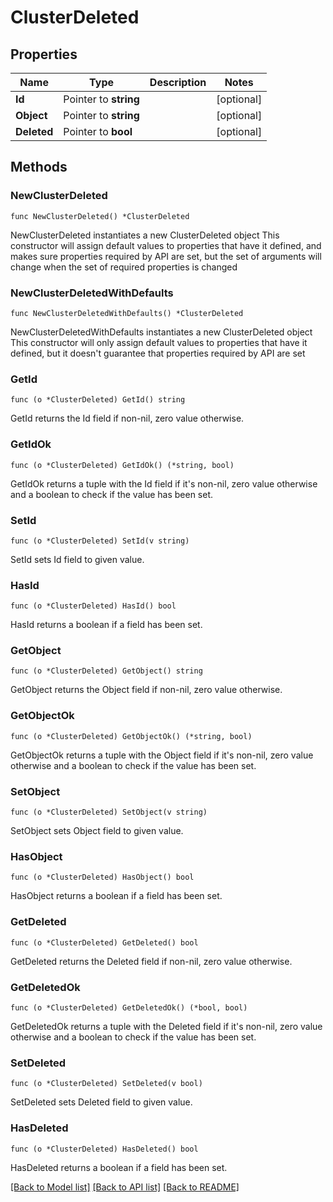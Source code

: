 # ClusterDeleted

## Properties

Name | Type | Description | Notes
------------ | ------------- | ------------- | -------------
**Id** | Pointer to **string** |  | [optional] 
**Object** | Pointer to **string** |  | [optional] 
**Deleted** | Pointer to **bool** |  | [optional] 

## Methods

### NewClusterDeleted

`func NewClusterDeleted() *ClusterDeleted`

NewClusterDeleted instantiates a new ClusterDeleted object
This constructor will assign default values to properties that have it defined,
and makes sure properties required by API are set, but the set of arguments
will change when the set of required properties is changed

### NewClusterDeletedWithDefaults

`func NewClusterDeletedWithDefaults() *ClusterDeleted`

NewClusterDeletedWithDefaults instantiates a new ClusterDeleted object
This constructor will only assign default values to properties that have it defined,
but it doesn't guarantee that properties required by API are set

### GetId

`func (o *ClusterDeleted) GetId() string`

GetId returns the Id field if non-nil, zero value otherwise.

### GetIdOk

`func (o *ClusterDeleted) GetIdOk() (*string, bool)`

GetIdOk returns a tuple with the Id field if it's non-nil, zero value otherwise
and a boolean to check if the value has been set.

### SetId

`func (o *ClusterDeleted) SetId(v string)`

SetId sets Id field to given value.

### HasId

`func (o *ClusterDeleted) HasId() bool`

HasId returns a boolean if a field has been set.

### GetObject

`func (o *ClusterDeleted) GetObject() string`

GetObject returns the Object field if non-nil, zero value otherwise.

### GetObjectOk

`func (o *ClusterDeleted) GetObjectOk() (*string, bool)`

GetObjectOk returns a tuple with the Object field if it's non-nil, zero value otherwise
and a boolean to check if the value has been set.

### SetObject

`func (o *ClusterDeleted) SetObject(v string)`

SetObject sets Object field to given value.

### HasObject

`func (o *ClusterDeleted) HasObject() bool`

HasObject returns a boolean if a field has been set.

### GetDeleted

`func (o *ClusterDeleted) GetDeleted() bool`

GetDeleted returns the Deleted field if non-nil, zero value otherwise.

### GetDeletedOk

`func (o *ClusterDeleted) GetDeletedOk() (*bool, bool)`

GetDeletedOk returns a tuple with the Deleted field if it's non-nil, zero value otherwise
and a boolean to check if the value has been set.

### SetDeleted

`func (o *ClusterDeleted) SetDeleted(v bool)`

SetDeleted sets Deleted field to given value.

### HasDeleted

`func (o *ClusterDeleted) HasDeleted() bool`

HasDeleted returns a boolean if a field has been set.


[[Back to Model list]](../README.md#documentation-for-models) [[Back to API list]](../README.md#documentation-for-api-endpoints) [[Back to README]](../README.md)


